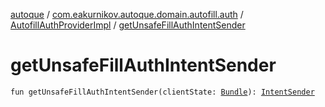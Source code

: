 [autoque](../../index.md) / [com.eakurnikov.autoque.domain.autofill.auth](../index.md) / [AutofillAuthProviderImpl](index.md) / [getUnsafeFillAuthIntentSender](./get-unsafe-fill-auth-intent-sender.md)

# getUnsafeFillAuthIntentSender

`fun getUnsafeFillAuthIntentSender(clientState: `[`Bundle`](https://developer.android.com/reference/android/os/Bundle.html)`): `[`IntentSender`](https://developer.android.com/reference/android/content/IntentSender.html)
